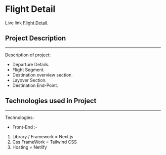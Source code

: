 # Flight Detail

Live link [Flight Detail](https://flight-detail.netlify.app/).

## Project Description

---

Description of project:

- Departure Details.
- Flight Segment.
- Destination overview section.
- Layover Section.
- Destination End-Point.

## Technologies used in Project

---

Technologies:

- Front-End :-

1. Library / Framework = Next.js
2. Css FrameWork = Tailwind CSS
3. Hosting = Netlify
